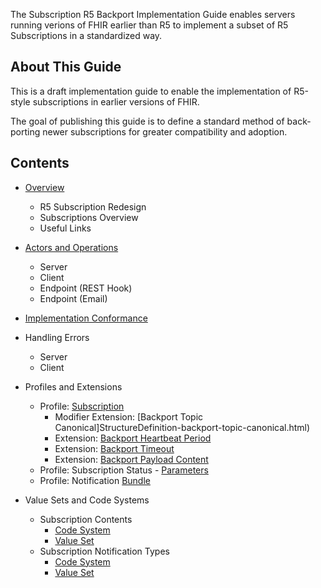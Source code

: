 The Subscription R5 Backport Implementation Guide enables servers running verions of FHIR earlier than R5 to implement a subset of R5 Subscriptions in a standardized way.

## About This Guide

This is a draft implementation guide to enable the implementation of R5-style subscriptions in earlier versions of FHIR.

The goal of publishing this guide is to define a standard method of back-porting newer subscriptions for greater compatibility and adoption.

## Contents

* [Overview](overview.html)
  * R5 Subscription Redesign
  * Subscriptions Overview
  * Useful Links

* [Actors and Operations](actors_and_transactions.html)
  * Server
  * Client
  * Endpoint (REST Hook)
  * Endpoint (Email)

* [Implementation Conformance](conformance.html)

* Handling Errors
  * Server
  * Client

* Profiles and Extensions
  * Profile: [Subscription](StructureDefinition-backport-subscription.html)
    * Modifier Extension: [Backport Topic Canonical]StructureDefinition-backport-topic-canonical.html)
    * Extension: [Backport Heartbeat Period](StructureDefinition-backport-heartbeat-period.html)
    * Extension: [Backport Timeout](StructureDefinition-backport-timeout.html)
    * Extension: [Backport Payload Content](StructureDefinition-backport-payload-content.html)
  * Profile: Subscription Status - [Parameters](StructureDefinition-backport-subscription-status.html)
  * Profile: Notification [Bundle](StructureDefinition-backport-subscription-notification.html)

* Value Sets and Code Systems
  * Subscription Contents
    * [Code System](CodeSystem-backport-content-code-system.html)
    * [Value Set](ValueSet-backport-content-value-set.html)
  * Subscription Notification Types
    * [Code System](CodeSystem-backport-notification-type-code-system.html)
    * [Value Set](ValueSet-backport-notification-type-value-set.html)
